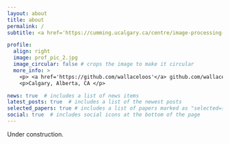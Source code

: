```yaml
---
layout: about
title: about
permalink: /
subtitle: <a href='https://cumming.ucalgary.ca/centre/image-processing-analysis'>Affiliation</a>

profile:
  align: right
  image: prof_pic_2.jpg
  image_circular: false # crops the image to make it circular
  more_info: >
    <p> <a href='https://github.com/wallaceloos'</a> github.com/wallaceloos </p>
    <p>Calgary, Alberta, CA </p>

news: true  # includes a list of news items
latest_posts: true  # includes a list of the newest posts
selected_papers: true # includes a list of papers marked as "selected={true}"
social: true  # includes social icons at the bottom of the page
---
```


Under construction.
